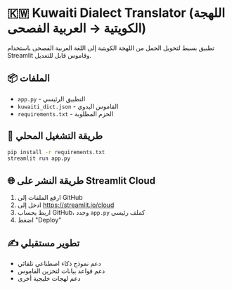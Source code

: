 # 🇰🇼 Kuwaiti Dialect Translator (اللهجة الكويتية → العربية الفصحى)

تطبيق بسيط لتحويل الجمل من اللهجة الكويتية إلى اللغة العربية الفصحى باستخدام Streamlit وقاموس قابل للتعديل.

## 📦 الملفات

- `app.py` - التطبيق الرئيسي
- `kuwaiti_dict.json` - القاموس اليدوي
- `requirements.txt` - الحزم المطلوبة

## 🚀 طريقة التشغيل المحلي

```bash
pip install -r requirements.txt
streamlit run app.py
```

## 🌐 طريقة النشر على Streamlit Cloud

1. ارفع الملفات إلى GitHub
2. ادخل إلى https://streamlit.io/cloud
3. اربط بحساب GitHub، وحدد `app.py` كملف رئيسي
4. اضغط "Deploy"

## ✍️ تطوير مستقبلي

- دعم نموذج ذكاء اصطناعي تلقائي
- دعم قواعد بيانات لتخزين القاموس
- دعم لهجات خليجية أخرى